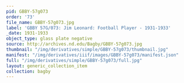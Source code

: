 ```yaml
---
pid: GBBY-57g073
order: '73'
file_name: GBBY-57g073.jpg
label: 'GBBY 57G/073: Jim Leonard: Football Player - 1931-1933'
_date: 1931-1933
object_type: glass plate negative
source: http://archives.nd.edu/Bagby/GBBY-57g073.jpg
thumbnail: "/img/derivatives/simple/GBBY-57g073/thumbnail.jpg"
manifest: "/img/derivatives/iiif/images/GBBY-57g073/manifest.json"
full: "/img/derivatives/simple/GBBY-57g073/full.jpg"
layout: generic_collection_item
collection: bagby
---
```

